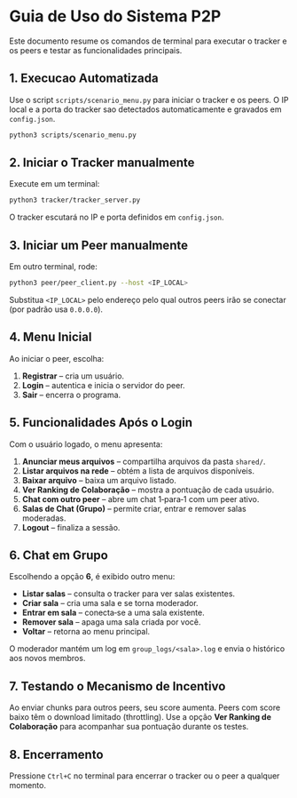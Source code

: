 # Guia de Uso do Sistema P2P

Este documento resume os comandos de terminal para executar o tracker e os peers e testar as funcionalidades principais.

## 1. Execucao Automatizada

Use o script `scripts/scenario_menu.py` para iniciar o tracker e os peers. O IP local e a porta do tracker sao detectados automaticamente e gravados em `config.json`.

```bash
python3 scripts/scenario_menu.py
```

## 2. Iniciar o Tracker manualmente

Execute em um terminal:

```bash
python3 tracker/tracker_server.py
```

O tracker escutará no IP e porta definidos em `config.json`.

## 3. Iniciar um Peer manualmente

Em outro terminal, rode:

```bash
python3 peer/peer_client.py --host <IP_LOCAL>
```

Substitua `<IP_LOCAL>` pelo endereço pelo qual outros peers irão se conectar (por padrão usa `0.0.0.0`).

## 4. Menu Inicial

Ao iniciar o peer, escolha:

1. **Registrar** – cria um usuário.
2. **Login** – autentica e inicia o servidor do peer.
3. **Sair** – encerra o programa.

## 5. Funcionalidades Após o Login

Com o usuário logado, o menu apresenta:

1. **Anunciar meus arquivos** – compartilha arquivos da pasta `shared/`.
2. **Listar arquivos na rede** – obtém a lista de arquivos disponíveis.
3. **Baixar arquivo** – baixa um arquivo listado.
4. **Ver Ranking de Colaboração** – mostra a pontuação de cada usuário.
5. **Chat com outro peer** – abre um chat 1‑para‑1 com um peer ativo.
6. **Salas de Chat (Grupo)** – permite criar, entrar e remover salas moderadas.
7. **Logout** – finaliza a sessão.

## 6. Chat em Grupo

Escolhendo a opção **6**, é exibido outro menu:

- **Listar salas** – consulta o tracker para ver salas existentes.
- **Criar sala** – cria uma sala e se torna moderador.
- **Entrar em sala** – conecta‑se a uma sala existente.
- **Remover sala** – apaga uma sala criada por você.
- **Voltar** – retorna ao menu principal.

O moderador mantém um log em `group_logs/<sala>.log` e envia o histórico aos novos membros.

## 7. Testando o Mecanismo de Incentivo

Ao enviar chunks para outros peers, seu score aumenta. Peers com score baixo têm o download limitado (throttling). Use a opção **Ver Ranking de Colaboração** para acompanhar sua pontuação durante os testes.

## 8. Encerramento

Pressione `Ctrl+C` no terminal para encerrar o tracker ou o peer a qualquer momento.


